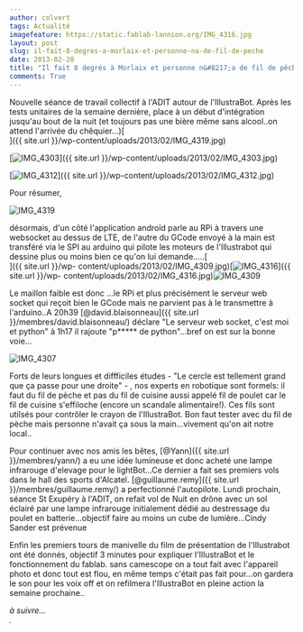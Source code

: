 ```yaml
---
author: colvert
tags: Actualité
imagefeature: https://static.fablab-lannion.org/IMG_4316.jpg
layout: post
slug: il-fait-8-degres-a-morlaix-et-personne-na-de-fil-de-peche
date: 2013-02-20
title: "Il fait 8 degrés à Morlaix et personne n&#8217;a de fil de pêche !"
comments: True
---
```

Nouvelle séance de travail collectif à l'ADIT autour de l'IllustraBot. Après
les tests unitaires de la semaine dernière, place à un début d'intégration
jusqu'au bout de la nuit (et toujours pas une bière même sans alcool..on
attend l'arrivée du chêquier…)[  
]({{ site.url }}/wp-content/uploads/2013/02/IMG_4319.jpg)

[![IMG_4303](https://static.fablab-lannion.org/IMG_4303-300x200.jpg)]({{ site.url }}/wp-content/uploads/2013/02/IMG_4303.jpg)

[![IMG_4312](https://static.fablab-lannion.org/IMG_4312-300x200.jpg)]({{ site.url }}/wp-content/uploads/2013/02/IMG_4312.jpg)

















Pour résumer,

![IMG_4319](https://static.fablab-lannion.org/IMG_4319-300x200.jpg)

désormais, d'un côté l'application androïd parle au RPi à travers une
websocket au dessus de LTE, de l'autre du GCode envoyé à la main est transféré
via le SPI au arduino qui pilote les moteurs de l'Illustrabot qui dessine plus
ou moins bien ce qu'on lui demande…..[  
]({{ site.url }}/wp-
content/uploads/2013/02/IMG_4309.jpg)[![IMG_4316](https://static.fablab-lannion.org/IMG_4316-300x200.jpg)]({{ site.url }}/wp-
content/uploads/2013/02/IMG_4316.jpg)![IMG_4309](https://static.fablab-lannion.org/IMG_4309-300x200.jpg)

Le maillon faible est donc …le RPi et plus précisément le serveur web socket
qui reçoit bien le GCode mais ne parvient pas à le transmettre à l'arduino..A
20h39 [@david.blaisonneau]({{ site.url }}/membres/david.blaisonneau/) déclare "Le serveur web socket, c'est
moi et python" à 1h17 il rajoute "p***** de python"…bref on est sur la bonne
voie…

![IMG_4307](https://static.fablab-lannion.org/IMG_4307-300x200.jpg)

Forts de leurs longues et diffficiles études - "Le cercle est tellement grand
que ça passe pour une droite" - , nos experts en robotique sont formels: il
faut du fil de pèche et pas du fil de cuisine aussi appelé fil de poulet car
le fil de cuisine s'effiloche (encore un scandale alimentaire!). Ces fils sont
utilsés pour contrôler le crayon de l'IllustraBot. Bon faut tester avec du fil
de pèche mais personne n'avait ça sous la main…vivement qu'on ait notre
local..

Pour continuer avec nos amis les bêtes, [@Yann]({{ site.url }}/membres/yann/) a eu une idée lumineuse et donc acheté une lampe
infrarouge d'elevage pour le lightBot…Ce dernier a fait ses premiers vols dans
le hall des sports d'Alcatel. [@guillaume.remy]({{ site.url }}/membres/guillaume.remy/) a perfectionné l'autopilote. Lundi
prochain, séance St Exupéry à l'ADIT, on refait vol de Nuit en drône avec un
sol éclairé par une lampe infrarouge initialement dédié au destressage du
poulet en batterie…objectif faire au moins un cube de lumière…Cindy Sander est
prévenue

Enfin les premiers tours de manivelle du film de présentation de l'Illustrabot
ont été donnés, objectif 3 minutes pour expliquer l'IllustraBot et le
fonctionnement du fablab. sans camescope on a tout fait avec l'appareil photo
et donc tout est flou, en même temps c'était pas fait pour…on gardera le son
pour les voix off et on refilmera l'IllustraBot en pleine action la semaine
prochaine..

_à suivre…  
._


